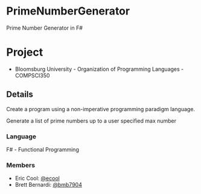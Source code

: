 # PrimeNumberGenerator
Prime Number Generator in F#

# Project
- Bloomsburg University - Organization of Programming Languages - COMPSCI350

## Details
Create a program using a non-imperative programming paradigm language.

Generate a list of prime numbers up to a user specified max number

### Language
F# - Functional Programming

### Members
- Eric Cool: [@ecool](https://github.com/ecool/)
- Brett Bernardi: [@bmb7904](https://github.com/bmb7904)
